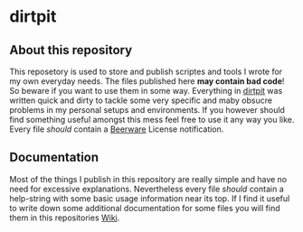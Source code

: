dirtpit
=======

## About this repository ##

This reposetory is used to store and publish scriptes and tools I wrote for my own everyday needs. The files published here **may contain bad code**! So beware if you want to use them in some way. Everything in [dirtpit](https://github.com/gariepinus/dirtpit) was written quick and dirty to tackle some very specific and maby obsucre problems in my personal setups and environments. If you however should find something useful amongst this mess feel free to use it any way you like. Every file *should* contain a [Beerware](https://en.wikipedia.org/wiki/Beerware) License notification.

## Documentation ##

Most of the things I publish in this repository are really simple and have no need for excessive explanations. Nevertheless every file *should* contain a help-string with some basic usage information near its top. If I find it useful to write down some additional documentation for some files you will find them in this repositories [Wiki](https://github.com/gariepinus/dirtpit/wiki).

